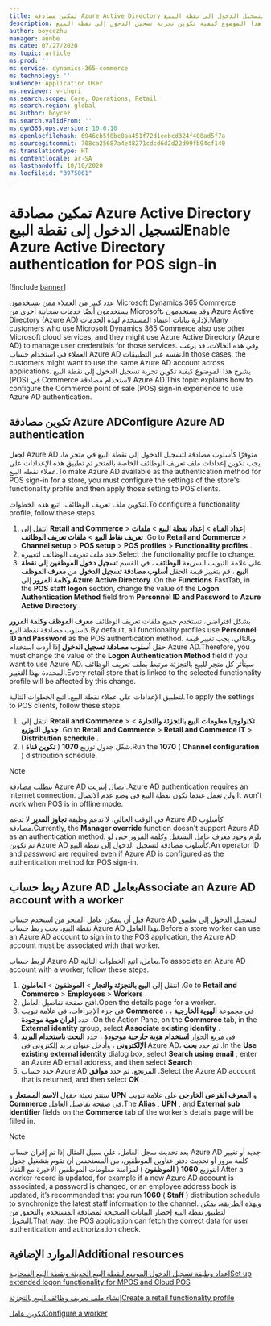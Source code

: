 ```yaml
---
title: تمكين مصادقة Azure Active Directory لتسجيل الدخول إلى نقطة البيع
description: يشرح هذا الموضوع كيفية تكوين تجربة تسجيل الدخول إلى نقطة البيع (POS) في Microsoft Dynamics 365 Commerce بحيث تستخدم مصادقة Azure Active Directory.
author: boycezhu
manager: annbe
ms.date: 07/27/2020
ms.topic: article
ms.prod: ''
ms.service: dynamics-365-commerce
ms.technology: ''
audience: Application User
ms.reviewer: v-chgri
ms.search.scope: Core, Operations, Retail
ms.search.region: global
ms.author: boycez
ms.search.validFrom: ''
ms.dyn365.ops.version: 10.0.10
ms.openlocfilehash: 6946cb5f8bc8aa451f72d1eebcd324f408ad5f7a
ms.sourcegitcommit: 708ca25687a4e48271cdcd6d2d22d99fb94cf140
ms.translationtype: HT
ms.contentlocale: ar-SA
ms.lasthandoff: 10/10/2020
ms.locfileid: "3975061"
---
```

# <a name="enable-azure-active-directory-authentication-for-pos-sign-in"></a><span data-ttu-id="d0752-103">تمكين مصادقة Azure Active Directory لتسجيل الدخول إلى نقطة البيع</span><span class="sxs-lookup"><span data-stu-id="d0752-103">Enable Azure Active Directory authentication for POS sign-in</span></span>
[!include [banner](includes/banner.md)]


<span data-ttu-id="d0752-104">عدد كبير من العملاء ممن يستخدمون Microsoft Dynamics 365 Commerce يستخدمون أيضًا خدمات سحابية أخرى من Microsoft، وقد يستخدمون Azure Active Directory (Azure AD) لإدارة بيانات اعتماد المستخدم لهذه الخدمات.</span><span class="sxs-lookup"><span data-stu-id="d0752-104">Many customers who use Microsoft Dynamics 365 Commerce also use other Microsoft cloud services, and they might use Azure Active Directory (Azure AD) to manage user credentials for those services.</span></span> <span data-ttu-id="d0752-105">وفي هذه الحالات، قد يرغب العملاء في استخدام حساب Azure AD نفسه عبر التطبيقات.</span><span class="sxs-lookup"><span data-stu-id="d0752-105">In those cases, the customers might want to use the same Azure AD account across applications.</span></span> <span data-ttu-id="d0752-106">يشرح هذا الموضوع كيفية تكوين تجربة تسجيل الدخول إلى نقطة البيع (POS) في Commerce لاستخدام مصادقة Azure AD.</span><span class="sxs-lookup"><span data-stu-id="d0752-106">This topic explains how to configure the Commerce point of sale (POS) sign-in experience to use Azure AD authentication.</span></span>

## <a name="configure-azure-ad-authentication"></a><span data-ttu-id="d0752-107">تكوين مصادقة Azure AD</span><span class="sxs-lookup"><span data-stu-id="d0752-107">Configure Azure AD authentication</span></span>

<span data-ttu-id="d0752-108">لجعل Azure AD متوفرًا كأسلوب مصادقة لتسجيل الدخول إلى نقطة البيع في متجر ما، يجب تكوين إعدادات ملف تعريف الوظائف الخاصة بالمتجر ثم تطبيق هذه الإعدادات على عملاء نقطه البيع.</span><span class="sxs-lookup"><span data-stu-id="d0752-108">To make Azure AD available as the authentication method for POS sign-in for a store, you must configure the settings of the store's functionality profile and then apply those setting to POS clients.</span></span>

<span data-ttu-id="d0752-109">لتكوين ملف تعريف الوظائف، اتبع هذه الخطوات.</span><span class="sxs-lookup"><span data-stu-id="d0752-109">To configure a functionality profile, follow these steps.</span></span>

1. <span data-ttu-id="d0752-110">انتقل إلى **Retail and Commerce** \> **إعداد القناة** \> **إعداد نقطة البيع** \> **ملفات تعريف نقاط البيع** \> **ملفات تعريف الوظائف** .</span><span class="sxs-lookup"><span data-stu-id="d0752-110">Go to **Retail and Commerce** \> **Channel setup** \> **POS setup** \> **POS profiles** \> **Functionality profiles** .</span></span>
1. <span data-ttu-id="d0752-111">حدد ملف تعريف الوظائف لتغييره.</span><span class="sxs-lookup"><span data-stu-id="d0752-111">Select the functionality profile to change.</span></span>
1. <span data-ttu-id="d0752-112">على علامة التبويب السريعة **الوظائف** ، في القسم **تسجيل دخول الموظفين إلى نقطة البيع** ، قم بتغيير قيمة الحقل **أسلوب مصادقة تسجيل الدخول** من **معرف الموظف وكلمة المرور** إلى **Azure Active Directory** .</span><span class="sxs-lookup"><span data-stu-id="d0752-112">On the **Functions** FastTab, in the **POS staff logon** section, change the value of the **Logon Authentication Method** field from **Personnel ID and Password** to **Azure Active Directory** .</span></span>

<span data-ttu-id="d0752-113">بشكل افتراضي، تستخدم جميع ملفات تعريف الوظائف **معرف الموظف وكلمة المرور** كأسلوب مصادقة نقطة البيع.</span><span class="sxs-lookup"><span data-stu-id="d0752-113">By default, all functionality profiles use **Personnel ID and Password** as the POS authentication method.</span></span> <span data-ttu-id="d0752-114">وبالتالي، يجب تغيير قيمة حقل **أسلوب مصادقة تسجيل الدخول** إذا أردت استخدام Azure AD.</span><span class="sxs-lookup"><span data-stu-id="d0752-114">Therefore, you must change the value of the **Logon Authentication Method** field if you want to use Azure AD.</span></span> <span data-ttu-id="d0752-115">سيتأثر كل متجر للبيع بالتجزئة مرتبط بملف تعريف الوظائف المحددة بهذا التغيير.</span><span class="sxs-lookup"><span data-stu-id="d0752-115">Every retail store that is linked to the selected functionality profile will be affected by this change.</span></span>

<span data-ttu-id="d0752-116">لتطبيق الإعدادات على عملاء نقطة البيع، اتبع الخطوات التالية.</span><span class="sxs-lookup"><span data-stu-id="d0752-116">To apply the settings to POS clients, follow these steps.</span></span>

1. <span data-ttu-id="d0752-117">انتقل إلى **Retail and Commerce** \> **تكنولوجيا معلومات البيع بالتجزئة والتجارة** \> **جدول التوزيع** .</span><span class="sxs-lookup"><span data-stu-id="d0752-117">Go to **Retail and Commerce** \> **Retail and Commerce IT** \> **Distribution schedule** .</span></span>
1. <span data-ttu-id="d0752-118">شغّل جدول توزيع **1070** ( **تكوين قناة** ).</span><span class="sxs-lookup"><span data-stu-id="d0752-118">Run the **1070** ( **Channel configuration** ) distribution schedule.</span></span>

> [!NOTE]
> <span data-ttu-id="d0752-119">تتطلب مصادقة Azure AD اتصال إنترنت.</span><span class="sxs-lookup"><span data-stu-id="d0752-119">Azure AD authentication requires an internet connection.</span></span> <span data-ttu-id="d0752-120">ولن تعمل عندما تكون نقطة البيع في وضع عدم الاتصال.</span><span class="sxs-lookup"><span data-stu-id="d0752-120">It won't work when POS is in offline mode.</span></span>
> 
> <span data-ttu-id="d0752-121">في الوقت الحالي، لا تدعم وظيفة **تجاوز المدير** لا تدعم Azure AD كأسلوب مصادقة.</span><span class="sxs-lookup"><span data-stu-id="d0752-121">Currently, the **Manager override** function doesn't support Azure AD as an authentication method.</span></span> <span data-ttu-id="d0752-122">يلزم وجود معرف عامل التشغيل وكلمة المرور حتى لو تم تكوين Azure AD كأسلوب مصادقة لتسجيل الدخول إلى نقطة البيع.</span><span class="sxs-lookup"><span data-stu-id="d0752-122">An operator ID and password are required even if Azure AD is configured as the authentication method for POS sign-in.</span></span>

## <a name="associate-an-azure-ad-account-with-a-worker"></a><span data-ttu-id="d0752-123">ربط حساب Azure AD بعامل</span><span class="sxs-lookup"><span data-stu-id="d0752-123">Associate an Azure AD account with a worker</span></span>

<span data-ttu-id="d0752-124">قبل أن يتمكن عامل المتجر من استخدم حساب Azure AD لتسجيل الدخول إلى تطبيق نقطة البيع، يجب ربط حساب Azure AD بهذا العامل.</span><span class="sxs-lookup"><span data-stu-id="d0752-124">Before a store worker can use an Azure AD account to sign in to the POS application, the Azure AD account must be associated with that worker.</span></span>

<span data-ttu-id="d0752-125">لربط حساب Azure AD بعامل، اتبع الخطوات التالية.</span><span class="sxs-lookup"><span data-stu-id="d0752-125">To associate an Azure AD account with a worker, follow these steps.</span></span>

1. <span data-ttu-id="d0752-126">انتقل إلى **البيع بالتجزئة والتجار** \> **الموظفون** \> **العاملون** .</span><span class="sxs-lookup"><span data-stu-id="d0752-126">Go to **Retail and Commerce** \> **Employees** \> **Workers** .</span></span>
1. <span data-ttu-id="d0752-127">افتح صفحة تفاصيل العامل.</span><span class="sxs-lookup"><span data-stu-id="d0752-127">Open the details page for a worker.</span></span>
1. <span data-ttu-id="d0752-128">في جزء الإجراءات، في علامة تبويب **Commerce** ، في مجموعة **الهوية الخارجية** ، حدد **إقران هوية موجودة** .</span><span class="sxs-lookup"><span data-stu-id="d0752-128">On the Action Pane, on the **Commerce** tab, in the **External identity** group, select **Associate existing identity** .</span></span>
1. <span data-ttu-id="d0752-129">في مربع الحوار **استخدام هوية خارجية موجودة** ، حدد **البحث باستخدام البريد الإلكتروني** ، وأدخل عنوان بريد إلكتروني في Azure AD، ثم حدد **بحث** .</span><span class="sxs-lookup"><span data-stu-id="d0752-129">In the **Use existing external identity** dialog box, select **Search using email** , enter an Azure AD email address, and then select **Search** .</span></span>
1. <span data-ttu-id="d0752-130">حدد حساب Azure AD المرتجع، ثم حدد **موافق** .</span><span class="sxs-lookup"><span data-stu-id="d0752-130">Select the Azure AD account that is returned, and then select **OK** .</span></span>

<span data-ttu-id="d0752-131">ستتم تعبئة حقول **الاسم المستعار** و **UPN** و **المعرف الفرعي الخارجي** على علامة تبويب **Commerce** في صفحة تفاصيل العامل.</span><span class="sxs-lookup"><span data-stu-id="d0752-131">The **Alias** , **UPN** , and **External sub identifier** fields on the **Commerce** tab of the worker's details page will be filled in.</span></span>

> [!NOTE]
> <span data-ttu-id="d0752-132">بعد تحديث سجل العامل، علي سبيل المثال إذا تم إقران حساب Azure AD جديد أو تغيير كلمة مرور أو تحديث دفتر عناوين الموظفين، من المستحسن أن تقوم بتشغيل جدول التوزيع **1060** ( **الموظفون** ) لمزامنة معلومات الموظفين الأخيرة مع القناة.</span><span class="sxs-lookup"><span data-stu-id="d0752-132">After a worker record is updated, for example if a new Azure AD account is associated, a password is changed, or an employee address book is updated, it’s recommended that you run **1060** ( **Staff** ) distribution schedule to synchronize the latest staff information to the channel.</span></span> <span data-ttu-id="d0752-133">وبهذه الطريقة، يمكن لتطبيق نقطة البيع إحضار البيانات الصحيحة لمصادقة المستخدم والتحقق من التخويل.</span><span class="sxs-lookup"><span data-stu-id="d0752-133">That way, the POS application can fetch the correct data for user authentication and authorization check.</span></span>

## <a name="additional-resources"></a><span data-ttu-id="d0752-134">الموارد الإضافية</span><span class="sxs-lookup"><span data-stu-id="d0752-134">Additional resources</span></span>

[<span data-ttu-id="d0752-135">إعداد وظيفة تسجيل الدخول الموسع لنقطة البيع الحديثة ونقطة البيع السحابية</span><span class="sxs-lookup"><span data-stu-id="d0752-135">Set up extended logon functionality for MPOS and Cloud POS</span></span>](extended-logon.md)

[<span data-ttu-id="d0752-136">إنشاء ملف تعريف وظائف البيع بالتجزئة</span><span class="sxs-lookup"><span data-stu-id="d0752-136">Create a retail functionality profile</span></span>](retail-functionality-profile.md)

[<span data-ttu-id="d0752-137"> تكوين عامل</span><span class="sxs-lookup"><span data-stu-id="d0752-137">Configure a worker</span></span>](https://docs.microsoft.com/dynamics365/commerce/tasks/worker)
